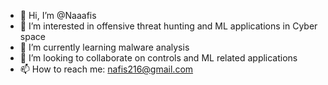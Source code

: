 - 👋 Hi, I’m @Naaafis
- 👀 I’m interested in offensive threat hunting and ML applications in Cyber space
- 🌱 I’m currently learning malware analysis 
- 💞️ I’m looking to collaborate on controls and ML related applications
- 📫 How to reach me: nafis216@gmail.com

<!---
Naaafis/Naaafis is a ✨ special ✨ repository because its `README.md` (this file) appears on your GitHub profile.
You can click the Preview link to take a look at your changes.
--->
